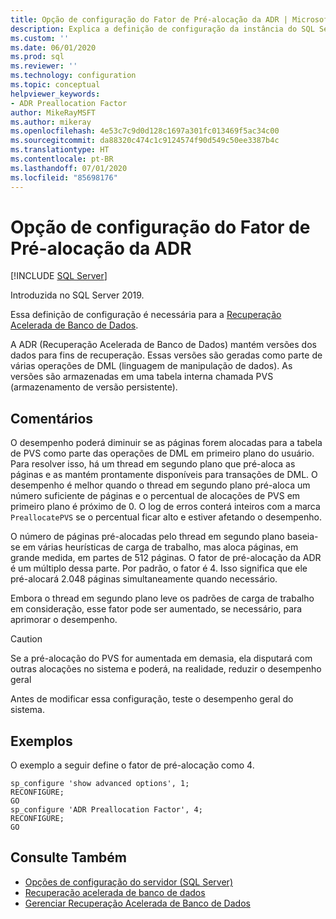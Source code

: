 ```yaml
---
title: Opção de configuração do Fator de Pré-alocação da ADR | Microsoft Docs
description: Explica a definição de configuração da instância do SQL Server para o Fator de Pré-alocação da ADR.
ms.custom: ''
ms.date: 06/01/2020
ms.prod: sql
ms.reviewer: ''
ms.technology: configuration
ms.topic: conceptual
helpviewer_keywords:
- ADR Preallocation Factor
author: MikeRayMSFT
ms.author: mikeray
ms.openlocfilehash: 4e53c7c9d0d128c1697a301fc013469f5ac34c00
ms.sourcegitcommit: da88320c474c1c9124574f90d549c50ee3387b4c
ms.translationtype: HT
ms.contentlocale: pt-BR
ms.lasthandoff: 07/01/2020
ms.locfileid: "85698176"
---
```

# <a name="adr-preallocation-factor-configuration-option"></a>Opção de configuração do Fator de Pré-alocação da ADR

 [!INCLUDE [SQL Server](../../includes/applies-to-version/sqlserver.md)]

Introduzida no SQL Server 2019.

Essa definição de configuração é necessária para a [Recuperação Acelerada de Banco de Dados](../../relational-databases/accelerated-database-recovery-concepts.md).

A ADR (Recuperação Acelerada de Banco de Dados) mantém versões dos dados para fins de recuperação. Essas versões são geradas como parte de várias operações de DML (linguagem de manipulação de dados). As versões são armazenadas em uma tabela interna chamada PVS (armazenamento de versão persistente). 

## <a name="remarks"></a>Comentários  

O desempenho poderá diminuir se as páginas forem alocadas para a tabela de PVS como parte das operações de DML em primeiro plano do usuário. Para resolver isso, há um thread em segundo plano que pré-aloca as páginas e as mantém prontamente disponíveis para transações de DML. O desempenho é melhor quando o thread em segundo plano pré-aloca um número suficiente de páginas e o percentual de alocações de PVS em primeiro plano é próximo de 0. O log de erros conterá inteiros com a marca `PreallocatePVS` se o percentual ficar alto e estiver afetando o desempenho.

O número de páginas pré-alocadas pelo thread em segundo plano baseia-se em várias heurísticas de carga de trabalho, mas aloca páginas, em grande medida, em partes de 512 páginas. O fator de pré-alocação da ADR é um múltiplo dessa parte. Por padrão, o fator é 4. Isso significa que ele pré-alocará 2.048 páginas simultaneamente quando necessário. 

Embora o thread em segundo plano leve os padrões de carga de trabalho em consideração, esse fator pode ser aumentado, se necessário, para aprimorar o desempenho.

> [!CAUTION]
> Se a pré-alocação do PVS for aumentada em demasia, ela disputará com outras alocações no sistema e poderá, na realidade, reduzir o desempenho geral
>
> Antes de modificar essa configuração, teste o desempenho geral do sistema.

## <a name="examples"></a>Exemplos  

O exemplo a seguir define o fator de pré-alocação como 4.

```tsql
sp_configure 'show advanced options', 1;
RECONFIGURE;
GO 
sp_configure 'ADR Preallocation Factor', 4;
RECONFIGURE;
GO
```

## <a name="see-also"></a>Consulte Também  

- [Opções de configuração do servidor &#40;SQL Server&#41;](../../database-engine/configure-windows/server-configuration-options-sql-server.md)
- [Recuperação acelerada de banco de dados](../../relational-databases/accelerated-database-recovery-concepts.md)
- [Gerenciar Recuperação Acelerada de Banco de Dados](../../relational-databases/accelerated-database-recovery-management.md)